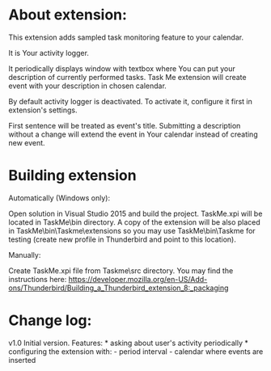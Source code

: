 About extension:
===============

This extension adds sampled task monitoring feature to your calendar. 

It is Your activity logger.

It periodically displays window with textbox where You can put your description of currently performed tasks.
Task Me extension will create event with your description in chosen calendar.

By default activity logger is deactivated. To activate it, configure it first in extension's settings.

First sentence will be treated as event's title. Submitting a description without a change 
will extend the event in Your calendar instead of creating new event.

Building extension
==================

Automatically (Windows only):

  Open solution in Visual Studio 2015 and build the project.
  TaskMe.xpi will be located in TaskMe\bin directory. 
  A copy of the extension will be also placed in TaskMe\bin\Taskme\extensions so you may use TaskMe\bin\Taskme for testing (create new profile in Thunderbird and point to this location).
  
Manually:

  Create TaskMe.xpi file from Taskme\src directory. You may find the instructions here:
  https://developer.mozilla.org/en-US/Add-ons/Thunderbird/Building_a_Thunderbird_extension_8:_packaging

Change log:
==========

 v1.0
    Initial version. Features:
	* asking about user's activity periodically
	* configuring the extension with:
	    - period interval
		- calendar where events are inserted